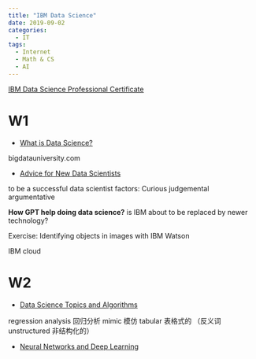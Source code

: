 ```yaml
---
title: "IBM Data Science"
date: 2019-09-02
categories:
  - IT
tags:
  - Internet
  - Math & CS
  - AI
---
```



[IBM Data Science Professional Certificate](https://www.coursera.org/professional-certificates/ibm-data-science)

# W1

- [What is Data Science?](https://www.coursera.org/learn/what-is-datascience/lecture/kIuf0?t=142)
    
bigdatauniversity.com 
    
- [Advice for New Data Scientists](https://www.coursera.org/learn/what-is-datascience/lecture/tVi7S?t=157)

to be a successful data scientist factors: Curious judgemental argumentative

**How GPT help doing data science?** is IBM about to be replaced by newer technology?

Exercise: Identifying objects in images with IBM Watson

IBM cloud 


# W2

- [Data Science Topics and Algorithms](https://www.coursera.org/learn/what-is-datascience/lecture/pVptf?t=5)

regression analysis 回归分析 mimic 模仿 tabular 表格式的 （反义词 unstructured 非结构化的）

- [Neural Networks and Deep Learning](https://www.coursera.org/learn/what-is-datascience/lecture/7oAMJ?t=349)

